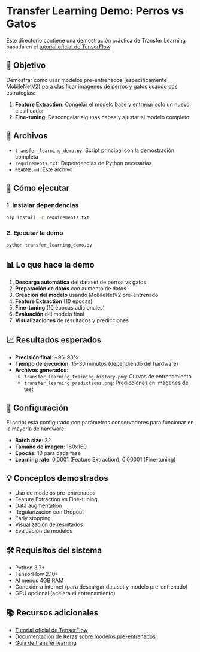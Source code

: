 # Transfer Learning Demo: Perros vs Gatos

Este directorio contiene una demostración práctica de Transfer Learning basada en el [tutorial oficial de TensorFlow](https://www.tensorflow.org/tutorials/images/transfer_learning).

## 🎯 Objetivo

Demostrar cómo usar modelos pre-entrenados (específicamente MobileNetV2) para clasificar imágenes de perros y gatos usando dos estrategias:

1. **Feature Extraction**: Congelar el modelo base y entrenar solo un nuevo clasificador
2. **Fine-tuning**: Descongelar algunas capas y ajustar el modelo completo

## 📁 Archivos

- `transfer_learning_demo.py`: Script principal con la demostración completa
- `requirements.txt`: Dependencias de Python necesarias
- `README.md`: Este archivo

## 🚀 Cómo ejecutar

### 1. Instalar dependencias

```bash
pip install -r requirements.txt
```

### 2. Ejecutar la demo

```bash
python transfer_learning_demo.py
```

## 📊 Lo que hace la demo

1. **Descarga automática** del dataset de perros vs gatos
2. **Preparación de datos** con aumento de datos
3. **Creación del modelo** usando MobileNetV2 pre-entrenado
4. **Feature Extraction** (10 épocas)
5. **Fine-tuning** (10 épocas adicionales)
6. **Evaluación** del modelo final
7. **Visualizaciones** de resultados y predicciones

## 📈 Resultados esperados

- **Precisión final**: ~96-98%
- **Tiempo de ejecución**: 15-30 minutos (dependiendo del hardware)
- **Archivos generados**:
  - `transfer_learning_training_history.png`: Curvas de entrenamiento
  - `transfer_learning_predictions.png`: Predicciones en imágenes de test

## 🔧 Configuración

El script está configurado con parámetros conservadores para funcionar en la mayoría de hardware:

- **Batch size**: 32
- **Tamaño de imagen**: 160x160
- **Épocas**: 10 para cada fase
- **Learning rate**: 0.0001 (Feature Extraction), 0.00001 (Fine-tuning)

## 💡 Conceptos demostrados

- Uso de modelos pre-entrenados
- Feature Extraction vs Fine-tuning
- Data augmentation
- Regularización con Dropout
- Early stopping
- Visualización de resultados
- Evaluación de modelos

## 🛠️ Requisitos del sistema

- Python 3.7+
- TensorFlow 2.10+
- Al menos 4GB RAM
- Conexión a internet (para descargar dataset y modelo pre-entrenado)
- GPU opcional (acelera el entrenamiento)

## 📚 Recursos adicionales

- [Tutorial oficial de TensorFlow](https://www.tensorflow.org/tutorials/images/transfer_learning)
- [Documentación de Keras sobre modelos pre-entrenados](https://keras.io/api/applications/)
- [Guía de transfer learning](https://www.tensorflow.org/guide/keras/transfer_learning)
